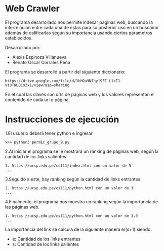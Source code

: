 # Web Crawler
El programa desarrollado nos permite indexar paginas web, buscando la interrelación entre cada una de estas para su posterior uso en un buscador además de calificarlas segun su importancia usando ciertos parametros establecidos.

Desarrollado por:
- Alexis Espinoza Villanueva
- Renato Oscar Corrales Peña

El programa se desarrolló a partir del siguiente diccionario:

    https://drive.google.com/file/d/1hHQu9N7hyl9FI-LlcI1-vtDTKB0Cs3xI/view?usp=sharing
    
En el cual las claves son urls de páginas web y los valores representan el contenido de cada url o página.

# Instrucciones de ejecución
1.El usuario deberá tener python e ingresar

    >>> python3 perm1c_grupo_9.py
    
2.Al iniciar el programa se le mostrará un ranking de páginas web, según la cantidad de los links salientes.
  
    1. https://ucsp.edu.pe/cs111/index.html con un valor de 5
    ...

3.Seguido a este, hay ranking según la cantidad de links entrantes.

    1. https://ucsp.edu.pe/cs111/python.html con un valor de 3
    ...
    
4.Finalmente, el programa nos muestra un ranking según la importancia de las páginas web.
 
    1. https://ucsp.edu.pe/cs111/python.html con un valor de 3.0
    ...
    
La importancia del link se calcula de la siguiente manera e/(s+1) siendo:
+ e: Cantidad de los links entrantes
+ s: Cantidad de los links salientes
